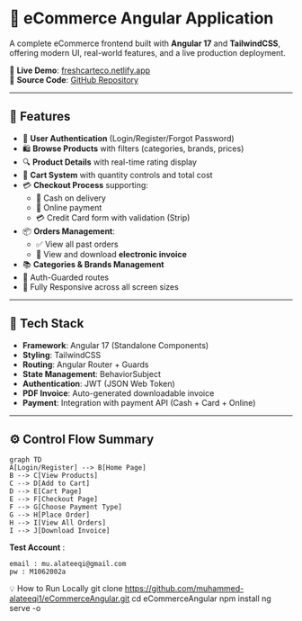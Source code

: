 # 🛒 eCommerce Angular Application

A complete eCommerce frontend built with **Angular 17** and **TailwindCSS**, offering modern UI, real-world features, and a live production deployment.

🔗 **Live Demo**: [freshcarteco.netlify.app](https://freshcarteco.netlify.app/login)  
📂 **Source Code**: [GitHub Repository](https://github.com/muhammed-alateeqi1/eCommerceAngular)

---

## 🚀 Features

- 👤 **User Authentication** (Login/Register/Forgot Password)
- 🛍️ **Browse Products** with filters (categories, brands, prices)
- 🔍 **Product Details** with real-time rating display
- 🧾 **Cart System** with quantity controls and total cost
- 💳 **Checkout Process** supporting:
  - 🔘 Cash on delivery
  - 💸 Online payment
  - 💳 Credit Card form with validation (Strip)
- 📦 **Orders Management**:
  - ✅ View all past orders
  - 📄 View and download **electronic invoice**
- 📚 **Categories & Brands Management**
- 🔐 Auth-Guarded routes
- 📲 Fully Responsive across all screen sizes

---

## 🧰 Tech Stack

- **Framework**: Angular 17 (Standalone Components)
- **Styling**: TailwindCSS
- **Routing**: Angular Router + Guards
- **State Management**: BehaviorSubject
- **Authentication**: JWT (JSON Web Token)
- **PDF Invoice**: Auto-generated downloadable invoice
- **Payment**: Integration with payment API (Cash + Card + Online)

---

## ⚙️ Control Flow Summary

```mermaid
graph TD
A[Login/Register] --> B[Home Page]
B --> C[View Products]
C --> D[Add to Cart]
D --> E[Cart Page]
E --> F[Checkout Page]
F --> G[Choose Payment Type]
G --> H[Place Order]
H --> I[View All Orders]
I --> J[Download Invoice]
```
**Test Account** : 
```
email : mu.alateeqi@gmail.com 
pw : M1062002a
```
💡 How to Run Locally
git clone https://github.com/muhammed-alateeqi1/eCommerceAngular.git
cd eCommerceAngular
npm install
ng serve -o


